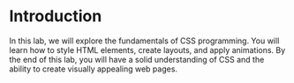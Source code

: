 # Introduction

In this lab, we will explore the fundamentals of CSS programming. You will learn how to style HTML elements, create layouts, and apply animations. By the end of this lab, you will have a solid understanding of CSS and the ability to create visually appealing web pages.
